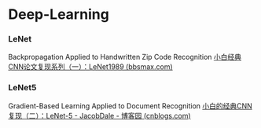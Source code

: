 # Deep-Learning
### LeNet
Backpropagation Applied to Handwritten Zip Code Recognition
[小白经典CNN论文复现系列（一）：LeNet1989 (bbsmax.com)](https://www.bbsmax.com/A/pRdBq08D5n/)

### LeNet5
Gradient-Based Learning Applied to Document Recognition
[小白的经典CNN复现（二）：LeNet-5 - JacobDale - 博客园 (cnblogs.com)](https://www.cnblogs.com/JacobDale-TechLearning/p/14315022.html)